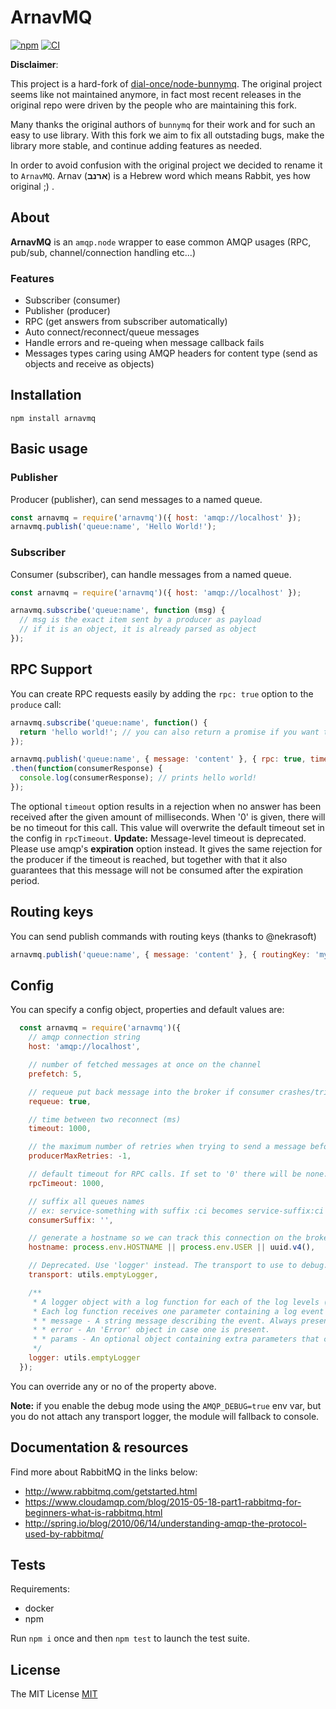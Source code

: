 # ArnavMQ

[![npm](https://img.shields.io/npm/v/arnavmq.svg)](https://www.npmjs.com/package/arnavmq)
[![CI](https://github.com/bringg/node-arnavmq/workflows/CI/badge.svg)](https://github.com/bringg/node-arnavmq/actions?query=branch%3Amaster)

**Disclaimer**:

This project is a hard-fork of [dial-once/node-bunnymq](https://github.com/dial-once/node-bunnymq).
The original project seems like not maintained anymore, in fact most recent releases in the original repo were driven by the people who are maintaining this fork.

Many thanks the original authors of `bunnymq` for their work and for such an easy to use library.
With this fork we aim to fix all outstading bugs, make the library more stable, and continue adding features as needed.

In order to avoid confusion with the original project we decided to rename it to `ArnavMQ`.
Arnav (**ארנב**) is a Hebrew word which means Rabbit, yes how original ;) .

## About

**ArnavMQ** is an `amqp.node` wrapper to ease common AMQP usages (RPC, pub/sub, channel/connection handling etc...)

### Features

- Subscriber (consumer)
- Publisher (producer)
- RPC (get answers from subscriber automatically)
- Auto connect/reconnect/queue messages
- Handle errors and re-queing when message callback fails
- Messages types caring using AMQP headers for content type (send as objects and receive as objects)

## Installation

```shell
npm install arnavmq
```

## Basic usage

### Publisher

Producer (publisher), can send messages to a named queue.

```javascript
const arnavmq = require('arnavmq')({ host: 'amqp://localhost' });
arnavmq.publish('queue:name', 'Hello World!');
```

### Subscriber

Consumer (subscriber), can handle messages from a named queue.

```javascript
const arnavmq = require('arnavmq')({ host: 'amqp://localhost' });

arnavmq.subscribe('queue:name', function (msg) {
  // msg is the exact item sent by a producer as payload
  // if it is an object, it is already parsed as object
});
```

## RPC Support

You can create RPC requests easily by adding the `rpc: true` option to the `produce` call:

```javascript
arnavmq.subscribe('queue:name', function() {
  return 'hello world!'; // you can also return a promise if you want to do async stuff
});

arnavmq.publish('queue:name', { message: 'content' }, { rpc: true, timeout: 1000 })
.then(function(consumerResponse) {
  console.log(consumerResponse); // prints hello world!
});
```

The optional `timeout` option results in a rejection when no answer has been received after the given amount of milliseconds.
When '0' is given, there will be no timeout for this call.
This value will overwrite the default timeout set in the config in `rpcTimeout`. **Update:** Message-level timeout is deprecated. 
Please use amqp's **expiration** option instead. It gives the same rejection for the producer if the timeout is reached, 
but together with that it also guarantees that this message will not be consumed after the expiration period.

## Routing keys

You can send publish commands with routing keys (thanks to @nekrasoft)

```javascript
arnavmq.publish('queue:name', { message: 'content' }, { routingKey: 'my-routing-key' });
```

## Config

You can specify a config object, properties and default values are:

```javascript
  const arnavmq = require('arnavmq')({
    // amqp connection string
    host: 'amqp://localhost',

    // number of fetched messages at once on the channel
    prefetch: 5,

    // requeue put back message into the broker if consumer crashes/trigger exception
    requeue: true,

    // time between two reconnect (ms)
    timeout: 1000,

    // the maximum number of retries when trying to send a message before throwing error when failing. If set to '0' will not retry. If set to less then '0', will retry indefinitely.
    producerMaxRetries: -1,

    // default timeout for RPC calls. If set to '0' there will be none.
    rpcTimeout: 1000,

    // suffix all queues names
    // ex: service-something with suffix :ci becomes service-suffix:ci etc.
    consumerSuffix: '',

    // generate a hostname so we can track this connection on the broker (rabbitmq management plugin)
    hostname: process.env.HOSTNAME || process.env.USER || uuid.v4(),

    // Deprecated. Use 'logger' instead. The transport to use to debug. If provided, arnavmq will show some logs
    transport: utils.emptyLogger,

    /**
     * A logger object with a log function for each of the log levels ("debug", "info", "warn", or "error").
     * Each log function receives one parameter containing a log event with the following fields:
     * * message - A string message describing the event. Always present.
     * * error - An 'Error' object in case one is present.
     * * params - An optional object containing extra parameters that can provide extra context for the event.
     */
    logger: utils.emptyLogger
  });
```

You can override any or no of the property above.

**Note:** if you enable the debug mode using the `AMQP_DEBUG=true` env var, but you do not attach any transport logger, the module will fallback to console.

## Documentation & resources

Find more about RabbitMQ in the links below:

- <http://www.rabbitmq.com/getstarted.html>
- <https://www.cloudamqp.com/blog/2015-05-18-part1-rabbitmq-for-beginners-what-is-rabbitmq.html>
- <http://spring.io/blog/2010/06/14/understanding-amqp-the-protocol-used-by-rabbitmq/>

## Tests

Requirements:

- docker
- npm

Run `npm i` once and then `npm test` to launch the test suite.

## License

The MIT License [MIT](LICENSE)
